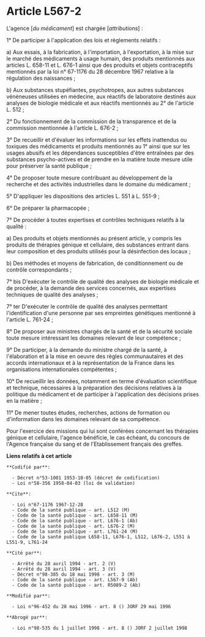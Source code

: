# Article L567-2

L'agence [*du médicament*] est chargée [*attributions*] :

1° De participer à l'application des lois et règlements relatifs :

a) Aux essais, à la fabrication, à l'importation, à l'exportation, à la mise sur le marché des médicaments à usage humain,
des produits mentionnés aux articles L. 658-11 et L. 676-1 ainsi que des produits et objets contraceptifs mentionnés par la
loi n° 67-1176 du 28 décembre 1967 relative à la régulation des naissances ;

b) Aux substances stupéfiantes, psychotropes, aux autres substances vénéneuses utilisées en médecine, aux réactifs de
laboratoire destinés aux analyses de biologie médicale et aux réactifs mentionnés au 2° de l'article L. 512 ;

2° Du fonctionnement de la commission de la transparence et de la commission mentionnée à l'article L. 676-2 ;

3° De recueillir et d'évaluer les informations sur les effets inattendus ou toxiques des médicaments et produits mentionnés
au 1° ainsi que sur les usages abusifs et les dépendances susceptibles d'être entraînées par des substances psycho-actives et
de prendre en la matière toute mesure utile pour préserver la santé publique ;

4° De proposer toute mesure contribuant au développement de la recherche et des activités industrielles dans le domaine du
médicament ;

5° D'appliquer les dispositions des articles L. 551 à L. 551-9 ;

6° De préparer la pharmacopée ;

7° De procéder à toutes expertises et contrôles techniques relatifs à la qualité :

a) Des produits et objets mentionnés au présent article, y compris les produits de thérapies génique et cellulaire, des
substances entrant dans leur composition et des produits utilisés pour la désinfection des locaux ;

b) Des méthodes et moyens de fabrication, de conditionnement ou de contrôle correspondants ;

7° bis D'exécuter le contrôle de qualité des analyses de biologie médicale et de procéder, à la demande des services
concernés, aux expertises techniques de qualité des analyses ;

7° ter D'exécuter le contrôle de qualité des analyses permettant l'identification d'une personne par ses empreintes
génétiques mentionné à l'article L. 761-24 ;

8° De proposer aux ministres chargés de la santé et de la sécurité sociale toute mesure intéressant les domaines relevant de
leur compétence ;

9° De participer, à la demande du ministre chargé de la santé, à l'élaboration et à la mise en oeuvre des règles
communautaires et des accords internationaux et à la représentation de la France dans les organisations internationales
compétentes ;

10° De recueillir les données, notamment en terme d'évaluation scientifique et technique, nécessaires à la préparation des
décisions relatives à la politique du médicament et de participer à l'application des décisions prises en la matière ;

11° De mener toutes études, recherches, actions de formation ou d'information dans les domaines relevant de sa compétence.

Pour l'exercice des missions qui lui sont conférées concernant les thérapies génique et cellulaire, l'agence bénéficie, le
cas échéant, du concours de l'Agence française du sang et de l'Etablissement français des greffes.

**Liens relatifs à cet article**

	**Codifié par**:

	  - Décret n°53-1001 1953-10-05 (décret de codification)
	  - Loi n°58-356 1958-04-03 (loi de validation)

	**Cite**:

	  - Loi n°67-1176 1967-12-28
	  - Code de la santé publique - art. L512 (M)
	  - Code de la santé publique - art. L658-11 (M)
	  - Code de la santé publique - art. L676-1 (Ab)
	  - Code de la santé publique - art. L676-2 (M)
	  - Code de la santé publique - art. L761-24 (M)
	  - Code de la santé publique L658-11, L676-1, L512, L676-2, L551 à L551-9, L761-24

	**Cité par**:

	  - Arrêté du 28 avril 1994 - art. 2 (V)
	  - Arrêté du 28 avril 1994 - art. 3 (V)
	  - Décret n°98-385 du 18 mai 1998 - art. 3 (M)
	  - Code de la santé publique - art. L567-9 (Ab)
	  - Code de la santé publique - art. R5089-2 (Ab)

	**Modifié par**:

	  - Loi n°96-452 du 28 mai 1996 - art. 8 () JORF 29 mai 1996

	**Abrogé par**:

	  - Loi n°98-535 du 1 juillet 1998 - art. 8 () JORF 2 juillet 1998
